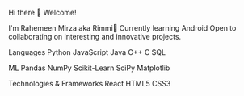 Hi there 👋
Welcome!

I'm Rahemeen Mirza aka Rimmi🥰
Currently learning Android
Open to collaborating on interesting and innovative projects.

Languages
Python JavaScript Java C++ C SQL

ML
Pandas NumPy Scikit-Learn SciPy Matplotlib

Technologies & Frameworks
React HTML5 CSS3